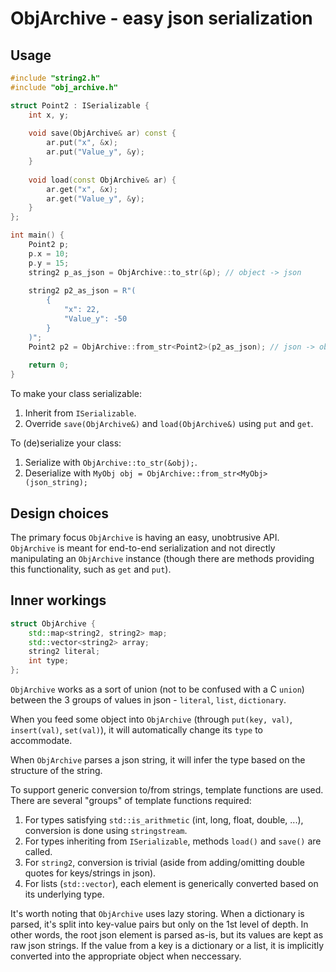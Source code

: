 # ObjArchive - easy json serialization

## Usage

```c++
#include "string2.h"
#include "obj_archive.h"

struct Point2 : ISerializable {
	int x, y;
	
	void save(ObjArchive& ar) const {
		ar.put("x", &x);
		ar.put("Value_y", &y);
	}
	
	void load(const ObjArchive& ar) {
		ar.get("x", &x);
		ar.get("Value_y", &y);
	}
};

int main() {
	Point2 p;
	p.x = 10;
	p.y = 15;
	string2 p_as_json = ObjArchive::to_str(&p); // object -> json
	
	string2 p2_as_json = R"(
		{
			"x": 22,
			"Value_y": -50
		}
	)";
	Point2 p2 = ObjArchive::from_str<Point2>(p2_as_json); // json -> object
	
	return 0;
}
```

To make your class serializable:
1) Inherit from `ISerializable`.
2) Override `save(ObjArchive&)` and `load(ObjArchive&)` using `put` and `get`.

To (de)serialize your class:
1) Serialize with `ObjArchive::to_str(&obj);`.
2) Deserialize with `MyObj obj = ObjArchive::from_str<MyObj>(json_string);`

## Design choices

The primary focus `ObjArchive` is having an easy, unobtrusive API. `ObjArchive` is meant for end-to-end serialization and not directly manipulating an `ObjArchive` instance (though there are methods providing this functionality, such as `get` and `put`).

## Inner workings

```c++
struct ObjArchive {
	std::map<string2, string2> map;
	std::vector<string2> array;
	string2 literal;
	int type;
};
```

`ObjArchive` works as a sort of union (not to be confused with a C `union`) between the 3 groups of values in json - `literal`, `list`, `dictionary`.

When you feed some object into `ObjArchive` (through `put(key, val)`, `insert(val)`, `set(val)`), it will automatically change its `type` to accommodate.

When `ObjArchive` parses a json string, it will infer the type based on the structure of the string.

To support generic conversion to/from strings, template functions are used. There are several "groups" of template functions required:
1) For types satisfying `std::is_arithmetic` (int, long, float, double, ...), conversion is done using `stringstream`.
2) For types inheriting from `ISerializable`, methods `load()` and `save()` are called.
3) For `string2`, conversion is trivial (aside from adding/omitting double quotes for keys/strings in json).
4) For lists (`std::vector`), each element is generically converted based on its underlying type.

It's worth noting that `ObjArchive` uses lazy storing.
When a dictionary is parsed, it's split into key-value pairs but only on the 1st level of depth.
In other words, the root json element is parsed as-is, but its values are kept as raw json strings.
If the value from a key is a dictionary or a list, it is implicitly converted into the appropriate
object when neccessary.